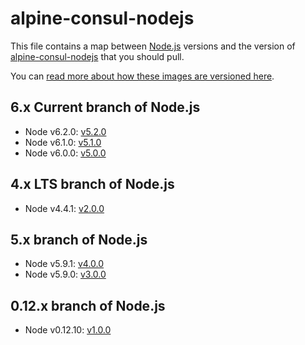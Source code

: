 # alpine-consul-nodejs

This file contains a map between [Node.js][nodejs] versions and the version of [alpine-consul-nodejs][alpineconsulnodejs] that you should pull.

You can [read more about how these images are versioned here](https://github.com/smebberson/docker-alpine#versioning).

## 6.x Current branch of Node.js

- Node v6.2.0: [v5.2.0](https://github.com/smebberson/docker-alpine/blob/master/alpine-consul-nodejs/VERSIONS.md#v520)
- Node v6.1.0: [v5.1.0](https://github.com/smebberson/docker-alpine/blob/master/alpine-consul-nodejs/VERSIONS.md#v510)
- Node v6.0.0: [v5.0.0](https://github.com/smebberson/docker-alpine/blob/master/alpine-consul-nodejs/VERSIONS.md#v500)

## 4.x LTS branch of Node.js

- Node v4.4.1: [v2.0.0](https://github.com/smebberson/docker-alpine/blob/master/alpine-consul-nodejs/VERSIONS.md#v200)

## 5.x branch of Node.js

- Node v5.9.1: [v4.0.0](https://github.com/smebberson/docker-alpine/blob/master/alpine-consul-nodejs/VERSIONS.md#v400)
- Node v5.9.0: [v3.0.0](https://github.com/smebberson/docker-alpine/blob/master/alpine-consul-nodejs/VERSIONS.md#v300)

## 0.12.x branch of Node.js

- Node v0.12.10: [v1.0.0](https://github.com/smebberson/docker-alpine/blob/master/alpine-consul-nodejs/VERSIONS.md#v100)

[nodejs]: https://nodejs.org/en/
[alpineconsulnodejs]: https://github.com/smebberson/docker-alpine/tree/master/alpine-consul-nodejs
